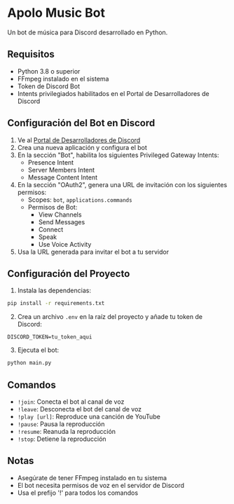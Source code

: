 # Apolo Music Bot

Un bot de música para Discord desarrollado en Python.

## Requisitos

- Python 3.8 o superior
- FFmpeg instalado en el sistema
- Token de Discord Bot
- Intents privilegiados habilitados en el Portal de Desarrolladores de Discord

## Configuración del Bot en Discord

1. Ve al [Portal de Desarrolladores de Discord](https://discord.com/developers/applications)
2. Crea una nueva aplicación y configura el bot
3. En la sección "Bot", habilita los siguientes Privileged Gateway Intents:
   - Presence Intent
   - Server Members Intent
   - Message Content Intent
4. En la sección "OAuth2", genera una URL de invitación con los siguientes permisos:
   - Scopes: `bot`, `applications.commands`
   - Permisos de Bot:
     - View Channels
     - Send Messages
     - Connect
     - Speak
     - Use Voice Activity
5. Usa la URL generada para invitar el bot a tu servidor

## Configuración del Proyecto

1. Instala las dependencias:
```bash
pip install -r requirements.txt
```

2. Crea un archivo `.env` en la raíz del proyecto y añade tu token de Discord:
```
DISCORD_TOKEN=tu_token_aqui
```

3. Ejecuta el bot:
```bash
python main.py
```

## Comandos

- `!join`: Conecta el bot al canal de voz
- `!leave`: Desconecta el bot del canal de voz
- `!play [url]`: Reproduce una canción de YouTube
- `!pause`: Pausa la reproducción
- `!resume`: Reanuda la reproducción
- `!stop`: Detiene la reproducción

## Notas

- Asegúrate de tener FFmpeg instalado en tu sistema
- El bot necesita permisos de voz en el servidor de Discord
- Usa el prefijo '!' para todos los comandos